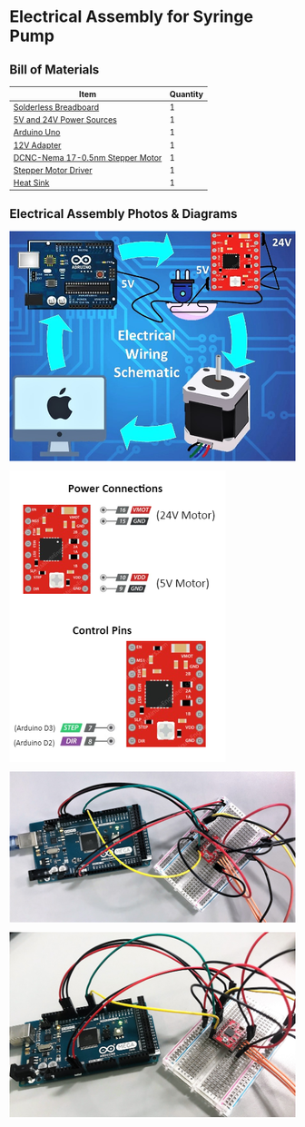 # Electrical Assembly for Syringe Pump

## Bill of Materials

Item         | Quantity
------------ | -------------
[Solderless Breadboard](https://www.osepp.com/starter-kits/89-osepp-201-arduino-basics-starter-kit) | 1
[5V and 24V Power Sources]() | 1
[Arduino Uno](https://www.osepp.com/starter-kits/89-osepp-201-arduino-basics-starter-kit) | 1
[12V Adapter](https://www.osepp.com/starter-kits/89-osepp-201-arduino-basics-starter-kit) | 1
[DCNC-Nema 17-0.5nm Stepper Motor](https://www.osepp.com/starter-kits/89-osepp-201-arduino-basics-starter-kit) | 1
[Stepper Motor Driver](https://www.osepp.com/starter-kits/89-osepp-201-arduino-basics-starter-kit) | 1
[Heat Sink](https://www.osepp.com/starter-kits/89-osepp-201-arduino-basics-starter-kit) | 1


## Electrical Assembly Photos & Diagrams

![Electrical Assembly of Syringe Pump](/Elec_Assembly_Pics/Electrical_Wiring_Schematic.jpg)

![Electrical Assembly of Syringe Pump](/Elec_Assembly_Pics/Electrical_Wiring_PCB.png)

![Electrical Assembly of Syringe Pump](/Elec_Assembly_Pics/Electrical_Assembly1.jpg)

![Electrical Assembly of Syringe Pump](/Elec_Assembly_Pics/Electrical_Assembly2.jpg)



